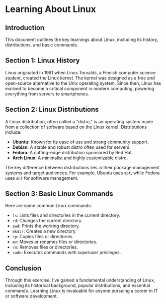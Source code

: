 # Learning About Linux

## Introduction
This document outlines the key learnings about Linux, including its history, distributions, and basic commands.

## Section 1: Linux History
Linux originated in 1991 when Linus Torvalds, a Finnish computer science student, created the Linux kernel. The kernel was designed as a free and open-source alternative to the Unix operating system. Since then, Linux has evolved to become a critical component in modern computing, powering everything from servers to smartphones.

## Section 2: Linux Distributions
A Linux distribution, often called a "distro," is an operating system made from a collection of software based on the Linux kernel. Distributions include:
- **Ubuntu**: Known for its ease of use and strong community support.
- **Debian**: A stable and robust distro often used for servers.
- **Fedora**: A cutting-edge distribution sponsored by Red Hat.
- **Arch Linux**: A minimalist and highly customizable distro.

The key difference between distributions lies in their package management systems and target audiences. For example, Ubuntu uses `apt`, while Fedora uses `dnf` for software management.

## Section 3: Basic Linux Commands
Here are some common Linux commands:
- `ls`: Lists files and directories in the current directory.
- `cd`: Changes the current directory.
- `pwd`: Prints the working directory.
- `mkdir`: Creates a new directory.
- `cp`: Copies files or directories.
- `mv`: Moves or renames files or directories.
- `rm`: Removes files or directories.
- `sudo`: Executes commands with superuser privileges.

## Conclusion
Through this exercise, I’ve gained a fundamental understanding of Linux, including its historical background, popular distributions, and essential commands. Learning Linux is invaluable for anyone pursuing a career in IT or software development.

